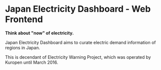 # Japan Electricity Dashboard - Web Frontend

**Think about "now" of electricity.**

Japan Electricity Dashboard aims to curate electric demand information of regions in Japan.

This is decendant of Electricity Warning Project, which was operated by Kuropen until March 2016.

